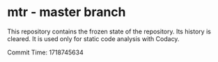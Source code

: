 # mtr - master branch

This repository contains the frozen state of the repository.
Its history is cleared. It is used only for static code
analysis with Codacy.

Commit Time: 1718745634